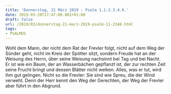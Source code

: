 ```yaml
---
title: 'Donnerstag, 21 März 2019 : Psalm 1,1-2.3.4.6.'
date: 2019-03-20T17:47:00.001+01:00
draft: false
url: /2019/03/donnerstag-21-marz-2019-psalm-11-2346.html
tags: 
- PSALMUS
---
```


Wohl dem Mann, der nicht dem Rat der Frevler folgt, nicht auf dem Weg der Sünder geht, nicht im Kreis der Spötter sitzt, sondern Freude hat an der Weisung des Herrn, über seine Weisung nachsinnt bei Tag und bei Nacht. Er ist wie ein Baum, der an Wasserbächen gepflanzt ist, der zur rechten Zeit seine Frucht bringt und dessen Blätter nicht welken. Alles, was er tut, wird ihm gut gelingen. Nicht so die Frevler: Sie sind wie Spreu, die der Wind verweht. Denn der Herr kennt den Weg der Gerechten, der Weg der Frevler aber führt in den Abgrund.